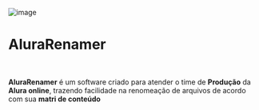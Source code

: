 ![image](Assets/icon.ico)
# AluraRenamer

<br>

**AluraRenamer** é um software criado para atender o time de **Produção** da **Alura online**, trazendo facilidade na renomeação de arquivos de acordo com sua **matri de conteúdo**